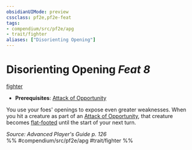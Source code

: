 ```yaml
---
obsidianUIMode: preview
cssclass: pf2e,pf2e-feat
tags:
- compendium/src/pf2e/apg
- trait/fighter
aliases: ["Disorienting Opening"]
---
```

# Disorienting Opening  *Feat 8*  
[fighter](/rules/traits/fighter.md)  

- **Prerequisites**: [Attack of Opportunity](/rules/actions/attack-of-opportunity.md)

You use your foes' openings to expose even greater weaknesses. When you hit a creature as part of an [Attack of Opportunity](/rules/actions/attack-of-opportunity.md), that creature becomes [flat-footed](/rules/conditions.md#Flat-footed) until the start of your next turn.

*Source: Advanced Player's Guide p. 126*  
%% #compendium/src/pf2e/apg #trait/fighter %%